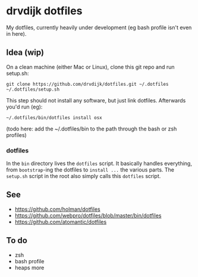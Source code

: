 # drvdijk dotfiles

My dotfiles, currently heavily under development (eg bash profile isn't even in here).

## Idea (wip)

On a clean machine (either Mac or Linux), clone this git repo and run setup.sh:

    git clone https://github.com/drvdijk/dotfiles.git ~/.dotfiles
    ~/.dotfiles/setup.sh

This step should not install any software, but just link dotfiles. Afterwards you'd run (eg):

    ~/.dotfiles/bin/dotfiles install osx

(todo here: add the ~/.dotfiles/bin to the path through the bash or zsh profiles)

### dotfiles

In the `bin` directory lives the `dotfiles` script. It basically handles everything, from `bootstrap`-ing the dotfiles to `install ...` the various parts. The `setup.sh` script in the root also simply calls this `dotfiles` script.


## See

* https://github.com/holman/dotfiles
* https://github.com/webpro/dotfiles/blob/master/bin/dotfiles
* https://github.com/atomantic/dotfiles

## To do

* zsh
* bash profile
* heaps more

